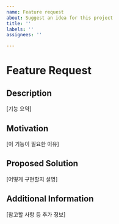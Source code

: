 ```yaml
---
name: Feature request
about: Suggest an idea for this project
title: ''
labels: ''
assignees: ''

---
```


# Feature Request

## Description
[기능 요약]

## Motivation
[이 기능이 필요한 이유]


## Proposed Solution
[어떻게 구현할지 설명]

## Additional Information
[참고할 사항 등 추가 정보]
